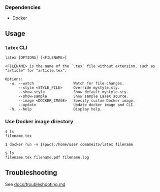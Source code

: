 ### Dependencies

- Docker

## Usage

### `latex` CLI

```
latex [OPTIONS] [<FILENAME>]

<FILENAME> is the name of the `.tex` file without extension, such as "article" for "article.tex".

Options:
  -w, --watch                  Watch for file changes.
      --style <STYLE_FILE>     Override mystyle.sty.
      --show-style             Show default mystyle.sty.
      --show-sample            Show sample LaTeX source.
      --image <DOCKER_IMAGE>   Specify custom Docker image.
      --update                 Update docker image and CLI.
  -h, --help                   Display help.
```

### Use Docker image directory

```
$ ls
filename.tex

$ docker run -v $(pwd):/home/user comameito/latex filename

$ ls
filename.tex filename.pdf filename.log
```

## Troubleshooting

See [docs/troubleshooting.md](docs/troubleshooting.md)
